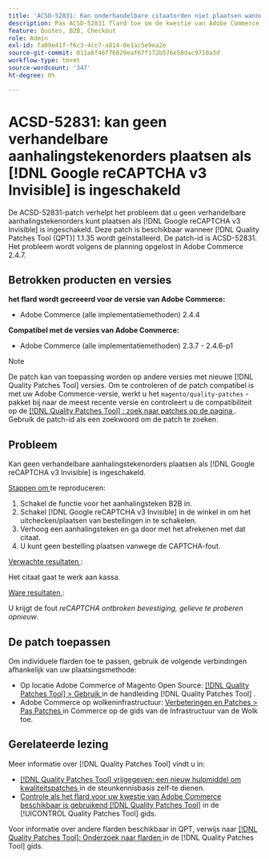 ```yaml
---
title: 'ACSD-52831: Kan onderhandelbare citaatorden niet plaatsen wanneer  [!DNL Google reCAPTCHA v3 Invisible]  toegelaten'
description: Pas ACSD-52831 flard toe om de kwestie van Adobe Commerce te bevestigen waar u geen verhandelbare citaatorden kunt plaatsen wanneer  [!DNL Google reCAPTCHA v3 Invisible]  wordt toegelaten.
feature: Quotes, B2B, Checkout
role: Admin
exl-id: fa09e41f-f6c3-4cc7-a814-0e1ac5e9ea2e
source-git-commit: 011a6f46f76029eaf67f172b576e58dac9710a3d
workflow-type: tm+mt
source-wordcount: '347'
ht-degree: 0%

---
```


# ACSD-52831: kan geen verhandelbare aanhalingstekenorders plaatsen als [!DNL Google reCAPTCHA v3 Invisible] is ingeschakeld

De ACSD-52831-patch verhelpt het probleem dat u geen verhandelbare aanhalingstekenorders kunt plaatsen als [!DNL Google reCAPTCHA v3 Invisible] is ingeschakeld. Deze patch is beschikbaar wanneer [!DNL Quality Patches Tool (QPT)] 1.1.35 wordt geïnstalleerd. De patch-id is ACSD-52831. Het probleem wordt volgens de planning opgelost in Adobe Commerce 2.4.7.

## Betrokken producten en versies

**het flard wordt gecreeerd voor de versie van Adobe Commerce:**

* Adobe Commerce (alle implementatiemethoden) 2.4.4

**Compatibel met de versies van Adobe Commerce:**

* Adobe Commerce (alle implementatiemethoden) 2.3.7 - 2.4.6-p1

>[!NOTE]
>
>De patch kan van toepassing worden op andere versies met nieuwe [!DNL Quality Patches Tool] versies. Om te controleren of de patch compatibel is met uw Adobe Commerce-versie, werkt u het `magento/quality-patches` -pakket bij naar de meest recente versie en controleert u de compatibiliteit op de [[!DNL Quality Patches Tool] : zoek naar patches op de pagina ](https://experienceleague.adobe.com/tools/commerce-quality-patches/index.html?lang=nl-NL) . Gebruik de patch-id als een zoekwoord om de patch te zoeken.

## Probleem

Kan geen verhandelbare aanhalingstekenorders plaatsen als [!DNL Google reCAPTCHA v3 Invisible] is ingeschakeld.

<u> Stappen om </u> te reproduceren:

1. Schakel de functie voor het aanhalingsteken B2B in.
1. Schakel [!DNL Google reCAPTCHA v3 Invisible] in de winkel in om het uitchecken/plaatsen van bestellingen in te schakelen.
1. Verhoog een aanhalingsteken en ga door met het afrekenen met dat citaat.
1. U kunt geen bestelling plaatsen vanwege de CAPTCHA-fout.

<u> Verwachte resultaten </u>:

Het citaat gaat te werk aan kassa.

<u> Ware resultaten </u>:

U krijgt de fout *reCAPTCHA ontbroken bevestiging, gelieve te proberen opnieuw*.

## De patch toepassen

Om individuele flarden toe te passen, gebruik de volgende verbindingen afhankelijk van uw plaatsingsmethode:

* Op locatie Adobe Commerce of Magento Open Source: [[!DNL Quality Patches Tool] > Gebruik ](/help/tools/quality-patches-tool/usage.md) in de handleiding [!DNL Quality Patches Tool] .
* Adobe Commerce op wolkeninfrastructuur: [ Verbeteringen en Patches > Pas Patches ](https://experienceleague.adobe.com/docs/commerce-cloud-service/user-guide/develop/upgrade/apply-patches.html?lang=nl-NL) in Commerce op de gids van de Infrastructuur van de Wolk toe.

## Gerelateerde lezing

Meer informatie over [!DNL Quality Patches Tool] vindt u in:

* [[!DNL Quality Patches Tool]  vrijgegeven: een nieuw hulpmiddel om kwaliteitspatches ](https://experienceleague.adobe.com/nl/docs/commerce-operations/tools/quality-patches-tool/quality-patches-tool-to-self-serve-quality-patches) in de steunkennisbasis zelf-te dienen.
* [ Controle als het flard voor uw kwestie van Adobe Commerce beschikbaar is gebruikend  [!DNL Quality Patches Tool]](/help/tools/quality-patches-tool/patches-available-in-qpt/check-patch-for-magento-issue-with-magento-quality-patches.md) in de [!UICONTROL Quality Patches Tool] gids.


Voor informatie over andere flarden beschikbaar in QPT, verwijs naar [[!DNL Quality Patches Tool]: Onderzoek naar flarden ](https://experienceleague.adobe.com/tools/commerce-quality-patches/index.html?lang=nl-NL) in de [!DNL Quality Patches Tool] gids.
